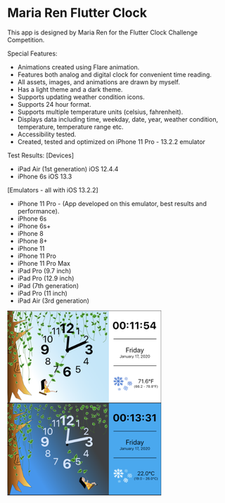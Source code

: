 # Maria Ren Flutter Clock

This app is designed by Maria Ren for the Flutter Clock Challenge Competition.


Special Features:
- Animations created using Flare animation.
- Features both analog and digital clock for convenient time reading.
- All assets, images, and animations are drawn by myself.
- Has a light theme and a dark theme.
- Supports updating weather condition icons.
- Supports 24 hour format.
- Supports multiple temperature units (celsius, fahrenheit).
- Displays data including time, weekday, date, year, weather condition, temperature,
  temperature range etc.
- Accessibility tested.
- Created, tested and optimized on iPhone 11 Pro - 13.2.2 emulator


Test Results:
[Devices]
- iPad Air (1st generation) iOS 12.4.4
- iPhone 6s iOS 13.3

[Emulators - all with iOS 13.2.2]
- iPhone 11 Pro -  (App developed on this emulator, best results and performance).
- iPhone 6s
- iPhone 6s+
- iPhone 8
- iPhone 8+
- iPhone 11
- iPhone 11 Pro
- iPhone 11 Pro Max
- iPad Pro (9.7 inch)
- iPad Pro (12.9 inch)
- iPad (7th generation)
- iPad Pro (11 inch)
- iPad Air (3rd generation)



<img src='maria_ren_flutter_clock.png' width='350'>


